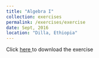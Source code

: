 ```yaml
---
title: "Algebra I"
collection: exercises
permalink: /exercises/exercise
date: Sept, 2016
location: "Dilla, Ethiopia"
---
```


Click <a href="https://dkboku.github.io/files/AlgebraIcourseoutline.pdf"> here </a> to download the exercise
